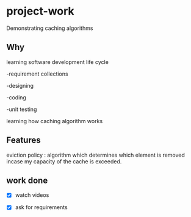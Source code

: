# project-work
Demonstrating caching algorithms

## Why

learning software development life cycle

  -requirement collections
  
  -designing
  
  -coding
  
  -unit testing
  

learning how caching algorithm works

## Features

eviction policy : algorithm which determines which element is removed incase my capacity of the cache is exceeded.

## work done

- [x] watch videos
- [x] ask for requirements

